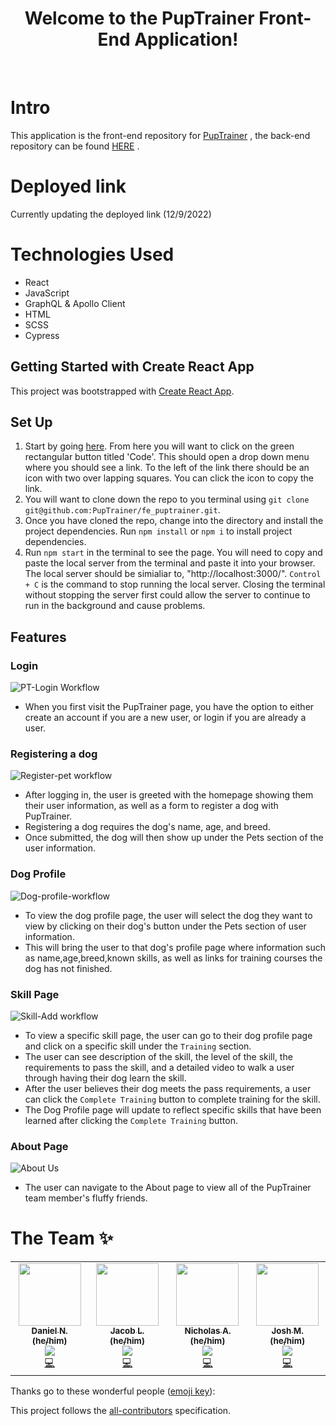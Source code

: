 <div align="center">
<h1> Welcome to the PupTrainer Front-End Application! </h1>
</div>

<br>


# Intro
This application is the front-end repository for [PupTrainer](https://pup-trainer.herokuapp.com) , the back-end repository can be found [HERE](https://github.com/PupTrainer/be_puptrainer) .

# Deployed link
Currently updating the deployed link (12/9/2022)

# Technologies Used
- React
- JavaScript
- GraphQL & Apollo Client
- HTML
- SCSS
- Cypress

## Getting Started with Create React App

This project was bootstrapped with [Create React App](https://github.com/facebook/create-react-app).

## Set Up

 1. Start by going [here](https://github.com/PupTrainer/fe_puptrainer). From here you will want to click on the green rectangular button titled 'Code'. This should open a drop down menu where you should see a link. To the left of the link there should be an icon with two over lapping squares. You can click the icon to copy the link.
 2. You will want to clone down the repo to you terminal using `git clone git@github.com:PupTrainer/fe_puptrainer.git`.
 3. Once you have cloned the repo, change into the directory and install the project dependencies. Run `npm install` or `npm i` to install project dependencies.
 4. Run `npm start` in the terminal to see the page. You will need to copy and paste the local server from the terminal and paste it into your browser. The local server should be simialiar to, "http://localhost:3000/". `Control + C` is the command to stop running the local server. Closing the terminal without stopping the server first could allow the server to continue to run in the background and cause problems.

 ## Features
 
 
 ### Login
 
 ![PT-Login Workflow](https://user-images.githubusercontent.com/96563007/180271248-df769288-0b50-4894-9744-e1245a71cf01.gif)
 
 - When you first visit the PupTrainer page, you have the option to either create an account if you are a new user, or login if you are already a user.
 
 ### Registering a dog
 
 ![Register-pet workflow](https://user-images.githubusercontent.com/96563007/180271586-e2e175b2-adac-4c77-be65-1c2ecf30aea7.gif)
 
 - After logging in, the user is greeted with the homepage showing them their user information, as well as a form to register a dog with PupTrainer.
 - Registering a dog requires the dog's name, age, and breed.
 - Once submitted, the dog will then show up under the Pets section of the user information.

 ### Dog Profile
 
 ![Dog-profile-workflow](https://user-images.githubusercontent.com/96563007/180272127-96716928-9f30-42f5-8f17-3302f6a4c687.gif)
 
 - To view the dog profile page, the user will select the dog they want to view by clicking on their dog's button under the Pets section of user information.
 - This will bring the user to that dog's profile page where information such as name,age,breed,known skills, as well as links for training courses the dog has not finished.
 
 ### Skill Page
 
 ![Skill-Add workflow](https://user-images.githubusercontent.com/96563007/180272732-35d07b8b-388f-40e8-8bea-72d3f5d4e058.gif)
 
 - To view a specific skill page, the user can go to their dog profile page and click on a specific skill under the `Training` section.
 - The user can see description of the skill, the level of the skill, the requirements to pass the skill, and a detailed video to walk a user through having their dog learn the skill.
 - After the user believes their dog meets the pass requirements, a user can click the `Complete Training` button to complete training for the skill.
 - The Dog Profile page will update to reflect specific skills that have been learned after clicking the `Complete Training` button.
 
 ### About Page
 
 ![About Us](https://user-images.githubusercontent.com/96563007/180274333-bed19288-e011-4eea-a2f6-7f5eae3bc633.gif)
 
 - The user can navigate to the About page to view all of the PupTrainer team member's fluffy friends.
  
# **The Team ✨**

<table>
<tr>
   <td align="center"><a href="https://github.com/DanielN88"><img src="https://avatars.githubusercontent.com/u/92230099?v=4" width="100px;" alt=""/><br /><sub><b>Daniel N. (he/him)</b></sub></a><br /><a href="https://www.linkedin.com/in/daniel-r-neer/" title ="Linked In"><img src="https://img.shields.io/badge/LinkedIn-0077B5?style=for-the-badge&logo=linkedin&logoColor=white" /></a><br /><a href="https://github.com/PupTrainer/fe_puptrainer/commits?author=DanielN88" title="Code">💻</a></td>
   
  <td align="center"><a href="https://github.com/Jlavarine"><img src="https://avatars.githubusercontent.com/u/96446170?v=4" width="100px;" alt=""/><br /><sub><b>Jacob L. (he/him)</b></sub></a><br /><a href="https://www.linkedin.com/in/jacoblavarine/" title ="Linked In"><img src="https://img.shields.io/badge/LinkedIn-0077B5?style=for-the-badge&logo=linkedin&logoColor=white" /></a><br /><a href="https://github.com/PupTrainer/fe_puptrainer/commits?author=Jlavarine" title="Code">💻</a></td>
  
  <td align="center"><a href="https://github.com/aominhlong"><img src="https://avatars.githubusercontent.com/u/89413678?v=4" width="100px;" alt=""/><br /><sub><b>Nicholas A. (he/him)</b></sub></a><br /><a href="https://www.linkedin.com/in/nicholas-ao/" title ="Linked In"><img src="https://img.shields.io/badge/LinkedIn-0077B5?style=for-the-badge&logo=linkedin&logoColor=white" /></a><br /><a href="https://github.com/PupTrainer/fe_puptrainer/commits?author=aominhlong" title="Code">💻</a></td>
  
  <td align="center"><a href="https://github.com/JoshMallery"><img src="https://avatars.githubusercontent.com/u/96563007?v=4" width="100px;" alt=""/><br /><sub><b>Josh M. (he/him)</b></sub></a><br /><a href="https://www.linkedin.com/in/joshmallery/" title ="Linked In"><img src="https://img.shields.io/badge/LinkedIn-0077B5?style=for-the-badge&logo=linkedin&logoColor=white" /></a><br /><a href="https://github.com/PupTrainer/fe_puptrainer/commits?author=JoshMallery" title="Code">💻</a></td>

</tr>
</table>

Thanks go to these wonderful people ([emoji key](https://allcontributors.org/docs/en/emoji-key)):

<!-- ALL-CONTRIBUTORS-LIST:START - Do not remove or modify this section -->
<!-- prettier-ignore-start -->
<!-- markdownlint-disable -->
<table>

 

<!-- markdownlint-restore -->
<!-- prettier-ignore-end -->

<!-- ALL-CONTRIBUTORS-LIST:END -->

This project follows the [all-contributors](https://github.com/all-contributors/all-contributors) specification.
<!--
 

 
 
 
 
